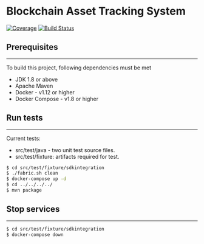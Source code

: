 Blockchain Asset Tracking System
================================

[![Coverage](https://codecov.io/gh/jaureguif/blockchain-voting-system/branch/master/graph/badge.svg)](https://codecov.io/gh/jaureguif/blockchain-voting-system)
[![Build Status](https://travis-ci.org/jaureguif/blockchain-voting-system.svg?branch=master)](https://travis-ci.org/jaureguif/blockchain-voting-system)

## Prerequisites
----------------
To build this project, following dependencies must be met
  * JDK 1.8 or above
  * Apache Maven
  * Docker - v1.12 or higher
  * Docker Compose - v1.8 or higher 

## Run tests
------------

Current tests:
* src/test/java - two unit test source files.
* src/test/fixture: artifacts required for test.

```sh
$ cd src/test/fixture/sdkintegration
$ ./fabric.sh clean
$ docker-compose up -d
$ cd ../../../../
$ mvn package
```

## Stop services
----------------

```sh
$ cd src/test/fixture/sdkintegration
$ docker-compose down
```
